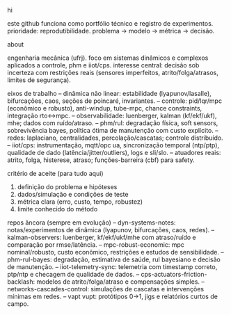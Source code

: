 hi

este github funciona como portfólio técnico e registro de experimentos.
prioridade: reprodutibilidade. problema → modelo → métrica → decisão.

about

engenharia mecânica (ufrj). foco em sistemas dinâmicos e complexos aplicados a controle,
phm e iiot/cps. interesse central: decisão sob incerteza com restrições reais
(sensores imperfeitos, atrito/folga/atrasos, limites de segurança).

eixos de trabalho
– dinâmica não linear: estabilidade (lyapunov/lasalle), bifurcações, caos,
  seções de poincaré, invariantes.
– controle: pid/lqr/mpc (econômico e robusto), anti-windup, tube-mpc,
  chance constraints, integração rto↔mpc.
– observabilidade: luenberger, kalman (kf/ekf/ukf), mhe; dados com ruído/atraso.
– phm/rul: degradação física, soft sensors, sobrevivência bayes, política ótima
  de manutenção com custo explícito.
– redes: laplaciano, centralidades, percolação/cascatas; controle distribuído.
– iiot/cps: instrumentação, mqtt/opc ua, sincronização temporal (ntp/ptp),
  qualidade de dado (latência/jitter/outliers), logs e sli/slo.
– atuadores reais: atrito, folga, histerese, atraso; funções-barreira (cbf) para safety.

critério de aceite (para tudo aqui)
1) definição do problema e hipóteses
2) dados/simulação e condições de teste
3) métrica clara (erro, custo, tempo, robustez)
4) limite conhecido do método

repos âncora (sempre em evolução)
– dyn-systems-notes: notas/experimentos de dinâmica (lyapunov, bifurcações, caos, redes).
– kalman-observers: luenberger, kf/ekf/ukf/mhe com atraso/ruído e comparação por rmse/latência.
– mpc-robust-economic: mpc nominal/robusto, custo econômico, restrições e estudos de sensibilidade.
– phm-rul-bayes: degradação, estimativa de saúde, rul bayesiano e decisão de manutenção.
– iiot-telemetry-sync: telemetria com timestamp correto, ptp/ntp e checagem de qualidade de dados.
– cps-actuators-friction-backlash: modelos de atrito/folga/atraso e compensações simples.
– networks-cascades-control: simulações de cascatas e intervenções mínimas em redes.
– vapt vupt: protótipos 0→1, jigs e relatórios curtos de campo.

<!--
**anderkolm/anderkolm** is a ✨ _special_ ✨ repository because its `README.md` (this file) appears on your GitHub profile.

Here are some ideas to get you started:

- 🔭 I’m currently working on ...
- 🌱 I’m currently learning ...
- 👯 I’m looking to collaborate on ...
- 🤔 I’m looking for help with ...
- 💬 Ask me about ...
- 📫 How to reach me: ...
- 😄 Pronouns: ...
- ⚡ Fun fact: ...
-->
